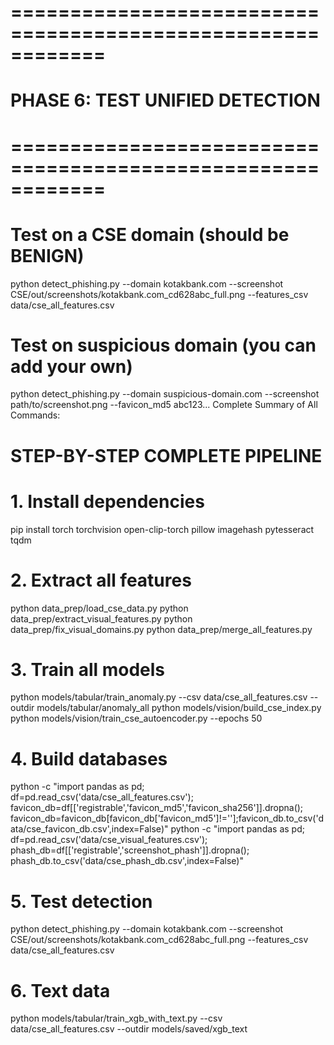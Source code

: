 # ============================================================
# PHASE 6: TEST UNIFIED DETECTION
# ============================================================

# Test on a CSE domain (should be BENIGN)
python detect_phishing.py --domain kotakbank.com --screenshot CSE/out/screenshots/kotakbank.com_cd628abc_full.png --features_csv data/cse_all_features.csv

# Test on suspicious domain (you can add your own)
python detect_phishing.py --domain suspicious-domain.com --screenshot path/to/screenshot.png --favicon_md5 abc123...
Complete Summary of All Commands:
# STEP-BY-STEP COMPLETE PIPELINE

# 1. Install dependencies
pip install torch torchvision open-clip-torch pillow imagehash pytesseract tqdm

# 2. Extract all features
python data_prep/load_cse_data.py
python data_prep/extract_visual_features.py
python data_prep/fix_visual_domains.py
python data_prep/merge_all_features.py

# 3. Train all models
python models/tabular/train_anomaly.py --csv data/cse_all_features.csv --outdir models/tabular/anomaly_all
python models/vision/build_cse_index.py
python models/vision/train_cse_autoencoder.py --epochs 50

# 4. Build databases
python -c "import pandas as pd; df=pd.read_csv('data/cse_all_features.csv'); favicon_db=df[['registrable','favicon_md5','favicon_sha256']].dropna(); favicon_db=favicon_db[favicon_db['favicon_md5']!=''];favicon_db.to_csv('data/cse_favicon_db.csv',index=False)"
python -c "import pandas as pd; df=pd.read_csv('data/cse_visual_features.csv'); phash_db=df[['registrable','screenshot_phash']].dropna(); phash_db.to_csv('data/cse_phash_db.csv',index=False)"

# 5. Test detection
python detect_phishing.py --domain kotakbank.com --screenshot CSE/out/screenshots/kotakbank.com_cd628abc_full.png --features_csv data/cse_all_features.csv

# 6. Text data
python models/tabular/train_xgb_with_text.py --csv data/cse_all_features.csv --outdir models/saved/xgb_text